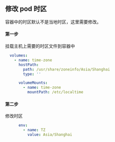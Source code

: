 ## 修改 pod 时区

容器中的时区默认不是当地时区，这里需要修改。

#### 第一步

挂载主机上需要的时区文件到容器中

```yaml
  volumes:
    - name: time-zone
      hostPath:
        path: /usr/share/zoneinfo/Asia/Shanghai
        type: ''
```

```yaml
      volumeMounts:
        - name: time-zone
          mountPath: /etc/localtime
```



#### 第二步

修改时区

```yaml
      env:
        - name: TZ
          value: Asia/Shanghai
```

